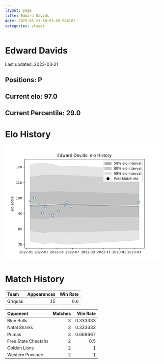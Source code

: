 ```yaml
---  
layout: page  
title: Edward Davids  
date: 2023-03-21 18:01:09.046102  
categories: player  
---
```

# Edward Davids


Last updated: 2023-03-21
## Positions: P

## Current elo: 97.0

## Current Percentile: 29.0

# Elo History


![elo history](history_EdwardDavids.png)
# Match History


| Team    |   Appearances |   Win Rate |
|:--------|--------------:|-----------:|
| Griquas |            15 |        0.6 |

| Opponent            |   Matches |   Win Rate |
|:--------------------|----------:|-----------:|
| Blue Bulls          |         3 |   0.333333 |
| Natal Sharks        |         3 |   0.333333 |
| Pumas               |         3 |   0.666667 |
| Free State Cheetahs |         2 |   0.5      |
| Golden Lions        |         2 |   1        |
| Western Province    |         2 |   1        |
